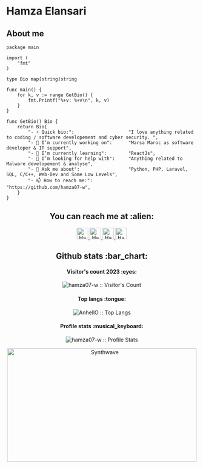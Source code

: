 # Hamza Elansari

<h2 align="left">About me</h2>

```golang
package main

import (
	"fmt"
)

type Bio map[string]string

func main() {
	for k, v := range GetBio() {
		fmt.Printf("%+v: %+v\n", k, v)
	}
}

func GetBio() Bio {
	return Bio{
		"- ⚡ Quick bio:":                    "I love anything related to coding / software developement and cyber security. ",
		"- 🔭 I’m currently working on":      "Marsa Maroc as software developer & IT support",
		"- 🌱 I’m currently learning":        "ReactJs",
		"- 🤔 I’m looking for help with":     "Anything related to Malware developement & analyse",
		"- 💬 Ask me about":                  "Python, PHP, Laravel, SQL, C/C++, Web-Dev and Some Low Levels",
		"- 📫 How to reach me:":              "https://github.com/hamza07-w",
	}
}
```

<h2 align="center">You can reach me at :alien:</h2>

<p align="center">

  <a href="https://www.linkedin.com/in/hamza-elansari/">
    <img src="https://www.vectorlogo.zone/logos/linkedin/linkedin-icon.svg" alt="Hamza Elansari's LinkedIn Profile" height="30" width="30">
  </a>

  <a href="https://twitter.com/m3z0diac">
    <img src="https://www.vectorlogo.zone/logos/twitter/twitter-icon.svg" alt="Hamza Elansari's Twitter Profile" height="30" width="30">
  </a>

  <a href="facebook.com/hamza.elansari.py/">
    <img src="https://www.vectorlogo.zone/logos/facebook/facebook-icon.svg" alt="Hamza Elansari's Facebook Profile" height="30" width="30">
  </a>
  
  <a href="https://medium.com/@m3z0diac">
    <img src="https://www.vectorlogo.zone/logos/medium/medium-icon.svg" alt="Hamza Elansari's Medium Profile" height="30" width="30">
  </a>
  
</p>

<h2 align="center">Github stats :bar_chart:</h2>

<h4 align="center">Visitor's count 2023 :eyes:</h4>

<p align="center"><img src="https://profile-counter.glitch.me/{hamza07-w}/count.svg" alt="hamza07-w :: Visitor's Count" /></p>

<h4 align="center">Top langs :tongue:</h4>

<p align="center"><img src="https://github-readme-stats.vercel.app/api/top-langs/?username=hamza07-w&langs_count=10&theme=tokyonight&layout=compact" alt="AnhellO :: Top Langs" /></p>

<h4 align="center">Profile stats :musical_keyboard:</h4>

<p align="center"><img src="https://github-readme-stats.vercel.app/api?username=hamza07-w&show_icons=true&theme=synthwave" alt="hamza07-w :: Profile Stats" /></p>

<p align="center"><img src="https://thumbs.gfycat.com/GoodnaturedFondGaur-size_restricted.gif" alt="Synthwave" height="300" width="500"></p>
